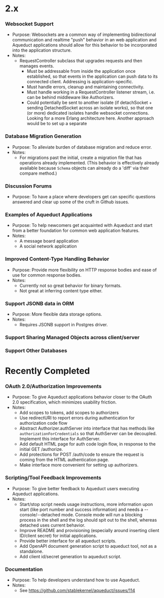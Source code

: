 # 2.x

### Websocket Support
  - Purpose: Websockets are a common way of implementing bidirectional communication and realtime "push" behavior in an web application and Aqueduct applications should allow for this behavior to be incorporated into the application structure.
  - Notes:
    - RequestController subclass that upgrades requests and then manages events.
      - Must be addressable from inside the application once established, so that events in the application can push data to its connected client. Addressing is application-specific.
      - Must handle errors, cleanup and maintaining connectivity.
      - Must handle working in a RequestController listener stream, i.e. can be behind middleware like Authorizers.
      - Could potentially be sent to another isolate (if detachSocket + sending DetachedSocket across an isolate works), so that one (or more) dedicated isolates handle websocket connections. Looking for a more Erlang architecture here. Another approach would be to set up a separate

### Database Migration Generation
  - Purpose: To alleviate burden of database migration and reduce error.
  - Notes:
    - For migrations past the initial, create a migration file that has operations already implemented. (This behavior is effectively already available because `Schema` objects can already do a 'diff' via their compare method.)    

### Discussion Forums
  - Purpose: To have a place where developers get can specific questions answered and clear up some of the cruft in Github issues.

### Examples of Aqueduct Applications
  - Purpose: To help newcomers get acquainted with Aqueduct and start from a better foundation for common web application features.
  - Notes:
    - A message board application
    - A social network application

### Improved Content-Type Handling Behavior
  - Purpose: Provide more flexibility on HTTP response bodies and ease of use for common response bodies.
  - Notes:
    - Currently not so great behavior for binary formats.
    - Not great at inferring content type either.

### Support JSONB data in ORM
  - Purpose: More flexible data storage options.
  - Notes:
    - Requires JSONB support in Postgres driver.

### Support Sharing Managed Objects across client/server

### Support Other Databases

# Recently Completed

### OAuth 2.0/Authorization Improvements
  - Purpose: To give Aqueduct applications behavior closer to the OAuth 2.0 specification, which minimizes usability friction.
  - Notes:
    - Add scopes to tokens, add scopes to authorizers
    - Use redirectURI to report errors during authentication for authorization code flow
    - Abstract Authorizer.authServer into interface that has methods like `authorizationForCredentials` so that AuthServer can be decoupled. Implement this interface for AuthServer.
    - Add default HTML page for auth code login flow, in response to the initial GET /authorize.
    - Add protections for POST /auth/code to ensure the request is coming from the HTML authentication page.
    - Make interface more convenient for setting up authorizers.

### Scripting/Tool Feedback Improvements
  - Purpose: To give better feedback to Aqueduct users executing Aqueduct applications.
  - Notes:
    - Start/stop script needs usage instructions, more information upon start (like port number and success information) and needs a --console/--detached mode. Console mode will run a blocking process in the shell and the log should spit out to the shell, whereas detached uses current behavior.
    - Improve README and provisioning (especially around inserting client ID/client secret) for initial applications.
    - Provide better interface for all aqueduct scripts.
    - Add OpenAPI document generation script to aqueduct tool, not as a standalone.
    - Add client id/secret generation to aqueduct script.

### Documentation
  - Purpose: To help developers understand how to use Aqueduct.
  - Notes:
    - See https://github.com/stablekernel/aqueduct/issues/114
